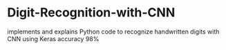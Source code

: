 # Digit-Recognition-with-CNN
 implements and explains Python code to recognize handwritten digits with CNN using Keras accuracy 98%
